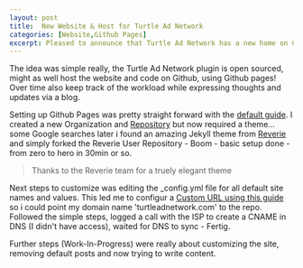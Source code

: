 ```yaml
---
layout: post
title:  New Website & Host for Turtle Ad Network
categories: [Website,Github Pages]
excerpt: Pleased to announce that Turtle Ad Network has a new home on Github Pages.
---
```

The idea was simple really, the Turtle Ad Network plugin is open sourced, might as well host the website and code on Github, using Github pages! Over time also keep track of the workload while expressing thoughts and updates via a blog.

Setting up Github Pages was pretty straight forward with the [default guide](https://pages.github.com).
I created a new Organization and [Repository](https://github.com/TurtleAdNetwork/TurtleAdNetwork.github.io) but now required a theme... some Google searches later i found an amazing Jekyll theme from [Reverie](https://www.amitmerchant.com/reverie/introducing-reverie-jekyll-theme) and simply forked the Reverie User Repository - Boom - basic setup done - from zero to hero in 30min or so.

> Thanks to the Reverie team for a truely elegant theme

Next steps to customize was editing the _config.yml file for all default site names and values. This led me to configur a [Custom URL using this guide](https://help.github.com/en/github/working-with-github-pages/configuring-a-custom-domain-for-your-github-pages-site) so i could point my domain name 'turtleadnetwork.com' to the repo. Followed the simple steps, logged a call with the ISP to create a CNAME in DNS (I didn't have access), waited for DNS to sync - Fertig.

Further steps (Work-In-Progress) were really about customizing the site, removing default posts and now trying to write content. 
